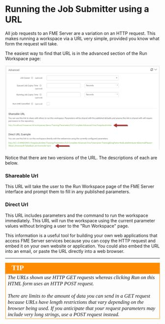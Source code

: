 # Running the Job Submitter using a URL #

All job requests to an FME Server are a variation on an HTTP request. This makes running a workspace via a URL very simple, provided you know what form the request will take.

The easiest way to find that URL is in the advanced section of the Run Workspace page:

![](./Images/Img1.046.FMEServerDevInfoURL.png)

Notice that there are two versions of the URL. The descriptions of each are below.

### Shareable Url ###

This URL will take the user to the Run Workspace page of the FME Server interface and prompt them to fill in any published parameters.

### Direct Url ###

This URL includes parameters and the command to run the workspace immediately. This URL will run the workspace using the current parameter values without bringing a user to the "Run Workspace" page.

This information is a useful tool for building your own web applications that access FME Server services because you can copy the HTTP request and embed it on your own website or application. You could also embed the URL into an email, or paste the URL directly into a web browser.

---

<table style="border-spacing: 0px">
<tr>
<td style="vertical-align:middle;background-color:darkorange;border: 2px solid darkorange">
<i class="fa fa-info-circle fa-lg fa-pull-left fa-fw" style="color:white;padding-right: 12px;vertical-align:text-top"></i>
<span style="color:white;font-size:x-large;font-weight: bold;font-family:serif">TIP</span>
</td>
</tr>

<tr>
<td style="border: 1px solid darkorange">
<span style="font-family:serif; font-style:italic; font-size:larger">
The URLs shown use HTTP GET requests whereas clicking Run on this HTML form uses an HTTP POST request.
<br><br>There are limits to the amount of data you can send in a GET request because URLs have length restrictions that vary depending on the browser being used. If you anticipate that your request parameters may include very long strings, use a POST request instead.
</span>
</td>
</tr>
</table>
